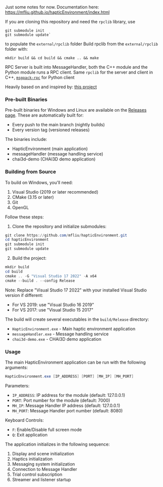 Just some notes for now.
Documentation here: https://mfliu.github.io/hapticEnvironment/index.html

If you are cloning this repository and need the `rpclib` library, use 
```
git submodule init
git submodule update`
```
to populate the `external/rpclib` folder
Build rpclib from the `external/rpclib` folder with:
```
mkdir build && cd build && cmake .. && make 
```

RPC Server is built into MessageHandler, both the C++ module and the Python module runs a RPC
client. Same `rpclib` for the server and client in C++, [`msgpack-rpc`](https://github.com/msgpack-rpc/msgpack-rpc-python) for Python client 

Heavily based on and inspired by: [this project](https://github.com/djoshea/haptic-control)

### Pre-built Binaries

Pre-built binaries for Windows and Linux are available on the [Releases page](../../releases). These are automatically built for:
- Every push to the main branch (nightly builds)
- Every version tag (versioned releases)

The binaries include:
- HapticEnvironment (main application)
- messageHandler (message handling service)
- chai3d-demo (CHAI3D demo application)

### Building from Source

To build on Windows, you'll need:
1. Visual Studio (2019 or later recommended)
2. CMake (3.15 or later)
3. Git
4. OpenGL

Follow these steps:

1. Clone the repository and initialize submodules:
```powershell
git clone https://github.com/mfliu/hapticEnvironment.git
cd hapticEnvironment
git submodule init
git submodule update
```

2. Build the project:
```powershell
mkdir build
cd build
cmake .. -G "Visual Studio 17 2022" -A x64
cmake --build . --config Release
```

Note: Replace "Visual Studio 17 2022" with your installed Visual Studio version if different:
- For VS 2019: use "Visual Studio 16 2019"
- For VS 2017: use "Visual Studio 15 2017"

The build will create several executables in the `build/Release` directory:
- `HapticEnvironment.exe` - Main haptic environment application
- `messageHandler.exe` - Message handling service
- `chai3d-demo.exe` - CHAI3D demo application

### Usage

The main HapticEnvironment application can be run with the following arguments:
```powershell
HapticEnvironment.exe [IP_ADDRESS] [PORT] [MH_IP] [MH_PORT]
```

Parameters:
- `IP_ADDRESS`: IP address for the module (default: 127.0.0.1)
- `PORT`: Port number for the module (default: 7000)
- `MH_IP`: Message Handler IP address (default: 127.0.0.1)
- `MH_PORT`: Message Handler port number (default: 8080)

Keyboard Controls:
- `F`: Enable/Disable full screen mode
- `Q`: Exit application

The application initializes in the following sequence:
1. Display and scene initialization
2. Haptics initialization
3. Messaging system initialization
4. Connection to Message Handler
5. Trial control subscription
6. Streamer and listener startup
